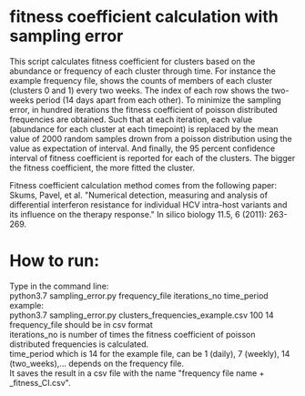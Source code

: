 ﻿# fitness coefficient calculation with sampling error
 
This script calculates fitness coefficient for clusters based on the abundance or frequency of each cluster through time. For instance the example frequency file, shows the counts of members of each cluster (clusters 0 and 1) every two weeks. The index of each row shows the two-weeks period (14 days apart from each other).
To minimize the sampling error, in hundred iterations the fitness coefficient of poisson distributed frequencies are obtained. Such that at each iteration, each value (abundance for each cluster at each timepoint) is replaced by the mean value of 2000 random samples drown from a poisson distribution using the value as expectation of interval.
And finally, the 95 percent confidence interval of fitness coefficient is reported for each of the clusters. The bigger the fitness coefficient, the more fitted the cluster.

Fitness coefficient calculation method comes from the following paper: \
Skums, Pavel, et al. "Numerical detection, measuring and analysis of differential interferon resistance for individual HCV intra-host variants and its influence on the therapy response." In silico biology 11.5, 6 (2011): 263-269.

# How to run:
Type in the command line: \
python3.7 sampling_error.py frequency_file iterations_no time_period\
example: \
python3.7 sampling_error.py clusters_frequencies_example.csv 100 14\
frequency_file should be in csv format \
iterations_no is number of times the fitness coefficient of poisson distributed frequencies is calculated. \
time_period which is 14 for the example file, can be 1 (daily), 7 (weekly), 14 (two_weeks),... depends on the frequency file. \
It saves the result in a csv file with the name "frequency file name + _fitness_CI.csv".
